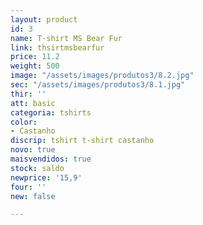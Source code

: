 ```yaml
---
layout: product
id: 3
name: T-shirt MS Bear Fur
link: thsirtmsbearfur
price: 11.2
weight: 500
image: "/assets/images/produtos3/8.2.jpg"
sec: "/assets/images/produtos3/8.1.jpg"
thir: ''
att: basic
categoria: tshirts
color:
- Castanho
discrip: tshirt t-shirt castanho
novo: true
maisvendidos: true
stock: saldo
newprice: '15,9'
four: ''
new: false

---
```


